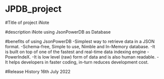 # JPDB_project
#Title of project
iNote

#description
iNote using JsonPowerDB as Database

#benefits of using JsonPowerDB
-Simplest way to retrieve data in a JSON format.
-Schema-free, Simple to use, Nimble and In-Memory database.
-It is built on top of one of the fastest and real-time data indexing engine - PowerIndeX.
-It is low level (raw) form of data and is also human readable.
-It helps developers in faster coding, in-turn reduces development cost.

#Release History
16th July 2022
